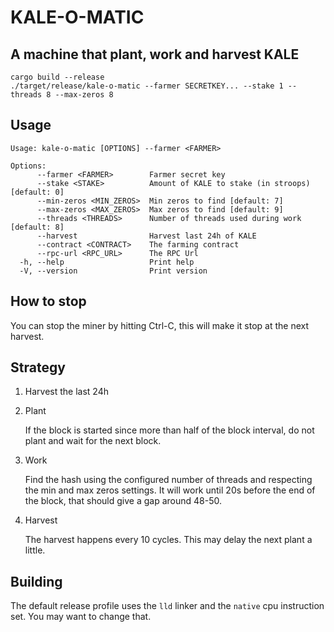 # KALE-O-MATIC
## A machine that plant, work and harvest KALE 

```
cargo build --release
./target/release/kale-o-matic --farmer SECRETKEY... --stake 1 --threads 8 --max-zeros 8
```

## Usage
```
Usage: kale-o-matic [OPTIONS] --farmer <FARMER>

Options:
      --farmer <FARMER>        Farmer secret key
      --stake <STAKE>          Amount of KALE to stake (in stroops) [default: 0]
      --min-zeros <MIN_ZEROS>  Min zeros to find [default: 7]
      --max-zeros <MAX_ZEROS>  Max zeros to find [default: 9]
      --threads <THREADS>      Number of threads used during work [default: 8]
      --harvest                Harvest last 24h of KALE
      --contract <CONTRACT>    The farming contract
      --rpc-url <RPC_URL>      The RPC Url
  -h, --help                   Print help
  -V, --version                Print version
```

## How to stop
You can stop the miner by hitting Ctrl-C, this will make it stop at the next harvest.

## Strategy

1. Harvest the last 24h
2. Plant
   
   If the block is started since more than half of the block interval, do not plant and wait for the next block.
3. Work
   
   Find the hash using the configured number of threads and respecting the min and max zeros settings. It will work until 20s before the end of the block, that should give a gap around 48-50.
4. Harvest
   
   The harvest happens every 10 cycles. This may delay the next plant a little.

## Building

The default release profile uses the `lld` linker and the `native` cpu instruction set.
You may want to change that.
